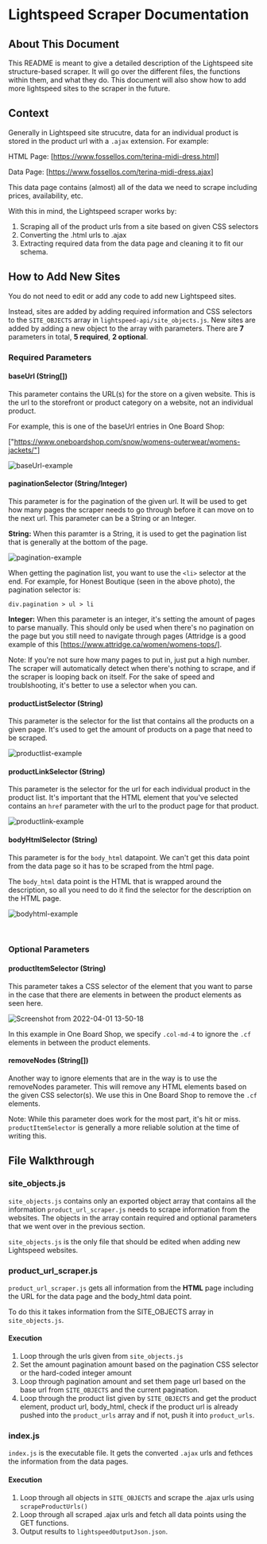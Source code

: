 # Lightspeed Scraper Documentation

## About This Document

This README is meant to give a detailed description of the Lightspeed site structure-based scraper. It will go over the different files, the functions within them, and what they do. This document will also show how to add more lightspeed sites to the scraper in the future.

## Context

Generally in Lightspeed site strucutre, data for an individual product is stored in the product url with a `.ajax` extension. For example:

HTML Page: [https://www.fossellos.com/terina-midi-dress.html]

Data Page: [https://www.fossellos.com/terina-midi-dress.ajax]

This data page contains (almost) all of the data we need to scrape including prices, availability, etc.

With this in mind, the Lightspeed scraper works by:

1. Scraping all of the product urls from a site based on given CSS selectors
2. Converting the .html urls to .ajax
3. Extracting required data from the data page and cleaning it to fit our schema.

## How to Add New Sites

You do not need to edit or add any code to add new Lightspeed sites.

Instead, sites are added by adding required information and CSS selectors to the `SITE_OBJECTS` array in `lightspeed-api/site_objects.js`. New sites are added by adding a new object to the array with parameters. There are **7** parameters in total, **5 required**, **2 optional**.

### Required Parameters

#### baseUrl (String[])

This parameter contains the URL(s) for the store on a given website. This is the url to the storefront or product category on a website, not an individual product.

For example, this is one of the baseUrl entries in One Board Shop:

["https://www.oneboardshop.com/snow/womens-outerwear/womens-jackets/"]

![baseUrl-example](https://user-images.githubusercontent.com/56736430/161148759-9a608a0e-201b-4622-9e1c-dca098a2a474.png)


#### paginationSelector (String/Integer)

This parameter is for the pagination of the given url. It will be used to get how many pages the scraper needs to go through before it can move on to the next url. This parameter can be a String or an Integer.

**String:** When this paramter is a String, it is used to get the pagination list that is generally at the bottom of the page.

![pagination-example](https://user-images.githubusercontent.com/56736430/161150564-91bc9103-0b3f-4285-9ac7-35418c6e6b36.png)

When getting the pagination list, you want to use the `<li>` selector at the end. For example, for Honest Boutique (seen in the above photo), the pagination selector is:

`div.pagination > ul > li`

**Integer:** When this parameter is an integer, it's setting the amount of pages to parse manually. This should only be used when there's no pagination on the page but you still need to navigate through pages (Attridge is a good example of this [https://www.attridge.ca/women/womens-tops/].

Note: If you're not sure how many pages to put in, just put a high number. The scraper will automatically detect when there's nothing to scrape, and if the scraper is looping back on itself. For the sake of speed and troublshooting, it's better to use a selector when you can.

#### productListSelector (String)

This parameter is the selector for the list that contains all the products on a given page. It's used to get the amount of products on a page that need to be scraped.

![productlist-example](https://user-images.githubusercontent.com/56736430/161154577-133629f1-1733-4afd-b80a-2f83d653b2a6.png)

#### productLinkSelector (String)

This parameter is the selector for the url for each individual product in the product list. It's important that the HTML element that you've selected contains an `href` parameter with the url to the product page for that product.

![productlink-example](https://user-images.githubusercontent.com/56736430/161156337-9eb1159c-809c-4f42-8256-949a0efd22de.png)


#### bodyHtmlSelector (String)

This parameter is for the `body_html` datapoint. We can't get this data point from the data page so it has to be scraped from the html page.

The `body_html` data point is the HTML that is wrapped around the description, so all you need to do it find the selector for the description on the HTML page.

![bodyhtml-example](https://user-images.githubusercontent.com/56736430/161156587-366009b0-00d3-446a-9126-dd5de4c1f5cb.png)


<br />

### Optional Parameters

#### productItemSelector (String)

This parameter takes a CSS selector of the element that you want to parse in the case that there are elements in between the product elements as seen here.

![Screenshot from 2022-04-01 13-50-18](https://user-images.githubusercontent.com/56736430/161339890-7e64fefe-f83c-4efe-8257-cbc30cac811d.png)

In this example in One Board Shop, we specify `.col-md-4` to ignore the `.cf` elements in between the product elements.

#### removeNodes (String[])

Another way to ignore elements that are in the way is to use the removeNodes parameter. This will remove any HTML elements based on the given CSS selector(s). We use this in One Board Shop to remove the `.cf` elements.

Note: While this parameter does work for the most part, it's hit or miss. `productItemSelector` is generally a more reliable solution at the time of writing this.


## File Walkthrough

### site_objects.js

`site_objects.js` contains only an exported object array that contains all the information `product_url_scraper.js` needs to scrape information from the websites. The objects in the array contain required and optional parameters that we went over in the previous section.

`site_objects.js` is the only file that should be edited when adding new Lightspeed websites.

### product_url_scraper.js

`product_url_scraper.js` gets all information from the **HTML** page including the URL for the data page and the body_html data point. 

To do this it takes information from the SITE_OBJECTS array in `site_objects.js`.

#### Execution

1. Loop through the urls given from `site_objects.js`
2. Set the amount pagination amount based on the pagination CSS selector or the hard-coded integer amount
3. Loop through pagination amount and set them page url based on the base url from `SITE_OBJECTS` and the current pagination.
4. Loop through the product list given by `SITE_OBJECTS` and get the product element, product url, body_html, check if the product url is already pushed into the `product_urls` array and if not, push it into `product_urls`.


### index.js

`index.js` is the executable file. It gets the converted `.ajax` urls and fethces the information from the data pages.

#### Execution

1. Loop through all objects in `SITE_OBJECTS` and scrape the .ajax urls using `scrapeProductUrls()`
2. Loop through all scraped .ajax urls and fetch all data points using the GET functions.
3. Output results to `lightspeedOutputJson.json`.
